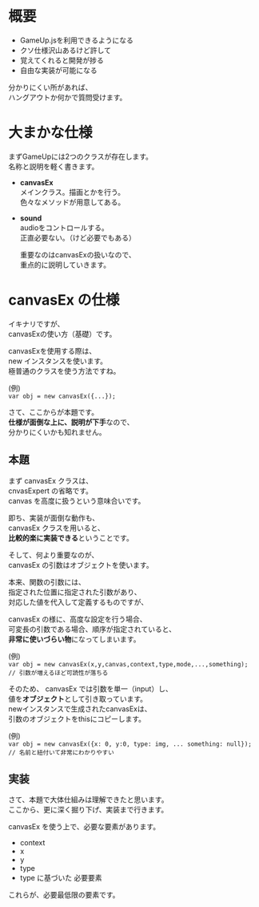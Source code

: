 # 概要
* GameUp.jsを利用できるようになる
* クソ仕様沢山あるけど許して
* 覚えてくれると開発が捗る
* 自由な実装が可能になる

分かりにくい所があれば、  
ハングアウトか何かで質問受けます。  

# 大まかな仕様
まずGameUpには2つのクラスが存在します。  
名称と説明を軽く書きます。

* **canvasEx**  
  メインクラス。描画とかを行う。  
  色々なメソッドが用意してある。  
  
* **sound**  
  audioをコントロールする。  
  正直必要ない。（けど必要でもある）
  
  重要なのはcanvasExの扱いなので、  
  重点的に説明していきます。  
  
# canvasEx の仕様  
イキナリですが、  
canvasExの使い方（基礎）です。  

canvasExを使用する際は、  
new インスタンスを使います。  
極普通のクラスを使う方法ですね。

(例)  
`
var obj = new canvasEx({...});
`

さて、ここからが本題です。  
<b>仕様が面倒な上に、説明が下手</b>なので、  
分かりにくいかも知れません。

## 本題  

まず canvasEx クラスは、  
cnvasExpert の省略です。  
canvas を高度に扱うという意味合いです。  

即ち、実装が面倒な動作も、  
canvasEx クラスを用いると、  
**比較的楽に実装できる**ということです。  

そして、何より重要なのが、  
canvasEx の引数はオブジェクトを使います。  

本来、関数の引数には、  
指定された位置に指定された引数があり、  
対応した値を代入して定義するものですが、  

canvasEx の様に、高度な設定を行う場合、  
可変長の引数である場合、順序が指定されていると、  
**非常に使いづらい物**になってしまいます。   

(例)  
`
var obj = new canvasEx(x,y,canvas,context,type,mode,...,something);  
// 引数が増えるほど可読性が落ちる
`

そのため、 canvasEx では引数を単一（input）し、  
値を**オブジェクト**として引き取っています。  
newインスタンスで生成されたcanvasExは、  
引数のオブジェクトをthisにコピーします。  

(例)  
`
var obj = new canvasEx({x: 0, y:0, type: img, ... something: null}); // 名前と紐付いて非常にわかりやすい
`  

## 実装
さて、本題で大体仕組みは理解できたと思います。  
ここから、更に深く掘り下げ、実装まで行きます。  

canvasEx を使う上で、必要な要素があります。  

* context
* x
* y
* type
* type に基づいた 必要要素  

これらが、必要最低限の要素です。
